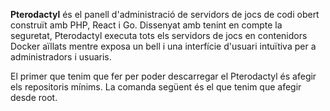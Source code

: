 **Pterodactyl** és el panell d'administració de servidors de jocs de codi obert construït amb PHP, React i Go. Dissenyat amb tenint en compte la seguretat, Pterodactyl executa tots els servidors de jocs en contenidors Docker aïllats mentre exposa un bell i una interfície d'usuari intuïtiva per a administradors i usuaris.

El primer que tenim que fer per poder descarregar el Pterodactyl és afegir els repositoris mínims. La comanda següent és el que tenim que afegir desde root.
